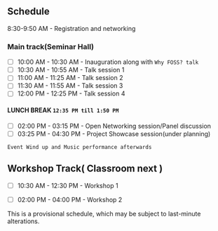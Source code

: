 ## Schedule 
8:30-9:50 AM - Registration and networking
### Main track(Seminar Hall)
- [ ] 10:00 AM - 10:30 AM - Inauguration along with `Why FOSS? talk`
- [ ] 10:30 AM - 10:55 AM - Talk session 1
- [ ] 11:00 AM - 11:25 AM - Talk session 2
- [ ] 11:30 AM - 11:55 AM - Talk session 3
- [ ] 12:00 PM - 12:25 PM - Talk session 4

#### **LUNCH BREAK** `12:35 PM till 1:50 PM`

- [ ] 02:00 PM - 03:15 PM - Open Networking session/Panel discussion
- [ ] 03:25 PM - 04:30 PM - Project Showcase session(under planning)

`Event Wind up and Music performance afterwards` 

## Workshop Track( Classroom next )
- [ ] 10:30 AM - 12:30 PM - Workshop 1
- [ ] 02:00 PM - 04:00 PM - Workshop 2

 
This is a provisional schedule, which may be subject to last-minute alterations.

